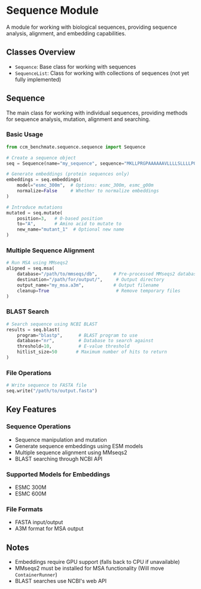 
# Sequence Module

A module for working with biological sequences, providing sequence analysis, alignment, and embedding capabilities.

## Classes Overview

- `Sequence`: Base class for working with sequences
- `SequenceList`: Class for working with collections of sequences (not yet fully implemented)

## Sequence

The main class for working with individual sequences, providing methods for sequence analysis, mutation, 
alignment and searching.

### Basic Usage

```python
from ccm_benchmate.sequence.sequence import Sequence

# Create a sequence object
seq = Sequence(name="my_sequence", sequence="MKLLPRGPAAAAAAVLLLLSLLLLPQVQA")

# Generate embeddings (protein sequences only)
embeddings = seq.embeddings(
    model="esmc_300m",  # Options: esmc_300m, esmc_g00m
    normalize=False     # Whether to normalize embeddings
)

# Introduce mutations
mutated = seq.mutate(
    position=3,   # 0-based position 
    to="A",       # Amino acid to mutate to
    new_name="mutant_1"  # Optional new name
)
```

### Multiple Sequence Alignment

```python
# Run MSA using MMseqs2
aligned = seq.msa(
    database="/path/to/mmseqs/db",      # Pre-processed MMseqs2 database
    destination="/path/for/output/",     # Output directory
    output_name="my_msa.a3m",           # Output filename
    cleanup=True                         # Remove temporary files
)
```

### BLAST Search

```python
# Search sequence using NCBI BLAST
results = seq.blast(
    program="blastp",      # BLAST program to use
    database="nr",         # Database to search against  
    threshold=10,          # E-value threshold
    hitlist_size=50       # Maximum number of hits to return
)
```

### File Operations

```python
# Write sequence to FASTA file
seq.write("/path/to/output.fasta")
```

## Key Features

### Sequence Operations
- Sequence manipulation and mutation
- Generate sequence embeddings using ESM models
- Multiple sequence alignment using MMseqs2
- BLAST searching through NCBI API

### Supported Models for Embeddings
- ESMC 300M
- ESMC 600M

### File Formats
- FASTA input/output
- A3M format for MSA output

## Notes

- Embeddings require GPU support (falls back to CPU if unavailable)
- MMseqs2 must be installed for MSA functionality (Will move `ContainerRunner`)
- BLAST searches use NCBI's web API

